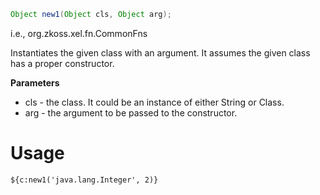 ``` java
Object new1(Object cls, Object arg);
```

  
i.e.,
<javadoc method="new_(java.lang.Object, java.lang.Object)">org.zkoss.xel.fn.CommonFns</javadoc>

Instantiates the given class with an argument. It assumes the given
class has a proper constructor.

**Parameters**

- cls - the class. It could be an instance of either String or Class.
- arg - the argument to be passed to the constructor.

# Usage

`${c:new1('java.lang.Integer', 2)}`


